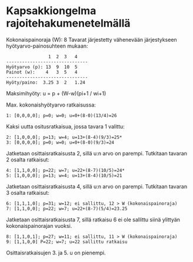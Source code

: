 # Kapsakkiongelma rajoitehakumenetelmällä

Kokonaispainoraja (W): 8
Tavarat järjestetty vähenevään järjestykseen hyötyarvo-painosuhteen mukaan:

```
                1  2  3   4
-------------------------------
Hyötyarvo (p): 13  9  10  5
Painot (w):    4   3  5   4
-------------------------------
Hyöty/paino:  3.25 3  2   1.24
```

Maksimihyöty: u = p + (W-w)(pi+1 / wi+1)

Max. kokonaishyötyarvo ratkaisussa:
```
1: [0,0,0,0]; p=0; w=0; u=0+(8-0)(13/4)=26
```

Kaksi uutta ositusratkaisua, jossa tavara 1 valittu:
```
2: [1,0,0,0]; p=13; w=4; u=13+(8-4)(9/3)=25*
3: [0,0,0,0]; p=0; w=0; u=0+(8-0)(9/3)=24
```

Jatketaan osittaisratkaisusta 2, sillä u:n arvo on parempi.
Tutkitaan tavaran 2 osalta ratkaisut:
```
4: [1,1,0,0]; p=22; w=7; u=22+(8-7)(10/5)=24*
5: [1,0,0,0]; p=13; w=4; u=13+(8-4)(10/5)=21
```

Jatketaan osittaisratkaisusta 4, sillä u:n arvo on parempi.
Tutkitaan tavaran 3 osalta ratkaisut:
```
6: [1,1,1,0]; p=31; w=12; ei sallittu, 12 > W (kokonaispainoraja)
7: [1,1,0,0]; p=22; w=7; u=22+(8-7)(5/4)=23.25
```

Jatketaan osittaisratkaisusta 7, sillä ratkaisu 6 ei ole sallittu
siinä ylittyän kokonaispainorajan vuoksi.
```
8: [1,1,0,1]; p=27; w=11; ei sallittu, 11 > W (kokonaispainoraja)
9: [1,1,0,0] P=22; w=7; u=22 sallittu ratkaisu
```
Osittaisratkaisujen 3. ja 5. u on pienempi.

